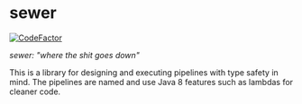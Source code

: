 # sewer

[![CodeFactor](https://www.codefactor.io/repository/github/proximyst/sewer/badge/master)](https://www.codefactor.io/repository/github/proximyst/sewer/overview/master)

*sewer: "where the shit goes down"*

This is a library for designing and executing pipelines with type safety in
mind. The pipelines are named and use Java 8 features such as lambdas for
cleaner code.
